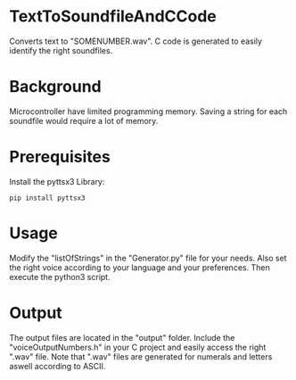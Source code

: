 # TextToSoundfileAndCCode
Converts text to "SOMENUMBER.wav". C code is generated to easily identify the right soundfiles.

# Background
Microcontroller have limited programming memory. Saving a string for each soundfile would require a lot of memory.

# Prerequisites
Install the pyttsx3 Library:
```
pip install pyttsx3
```

# Usage
Modify the "listOfStrings" in the "Generator.py" file for your needs. Also set the right voice according to your language and your preferences. Then execute the python3 script.

# Output
The output files are located in the "output" folder. Include the "voiceOutputNumbers.h" in your C project and easily access the right ".wav" file.
Note that ".wav" files are generated for numerals and letters aswell according to ASCII.
